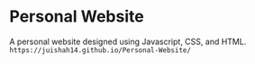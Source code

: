 # Personal Website

A personal website designed using Javascript, CSS, and HTML. <br>
`https://juishah14.github.io/Personal-Website/`

